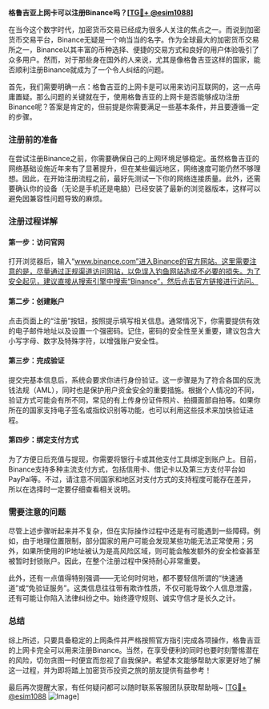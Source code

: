 **格鲁吉亚上网卡可以注册Binance吗？[[TG💪+ @esim1088](https://t.me/s/esim1088)]**

在当今这个数字时代，加密货币交易已经成为很多人关注的焦点之一。而说到加密货币交易平台，Binance无疑是一个响当当的名字。作为全球最大的加密货币交易所之一，Binance以其丰富的币种选择、便捷的交易方式和良好的用户体验吸引了众多用户。然而，对于那些身在国外的人来说，尤其是像格鲁吉亚这样的国家，能否顺利注册Binance就成为了一个令人纠结的问题。

首先，我们需要明确一点：格鲁吉亚的上网卡是可以用来访问互联网的，这一点毋庸置疑。那么问题的关键就在于，使用格鲁吉亚的上网卡是否能够成功注册Binance呢？答案是肯定的，但前提是你需要满足一些基本条件，并且要遵循一定的步骤。

### 注册前的准备

在尝试注册Binance之前，你需要确保自己的上网环境足够稳定。虽然格鲁吉亚的网络基础设施近年来有了显著提升，但在某些偏远地区，网络速度可能仍然不够理想。因此，在开始注册流程之前，最好先测试一下你的网络连接质量。此外，还需要确认你的设备（无论是手机还是电脑）已经安装了最新的浏览器版本，这样可以避免因兼容性问题导致的麻烦。

### 注册过程详解

#### 第一步：访问官网
打开浏览器后，输入“www.binance.com”进入Binance的官方网站。这里需要注意的是，尽量通过正规渠道访问网站，以免误入钓鱼网站造成不必要的损失。为了安全起见，建议直接从搜索引擎中搜索“Binance”，然后点击官方链接进行访问。

#### 第二步：创建账户
点击页面上的“注册”按钮，按照提示填写相关信息。通常情况下，你需要提供有效的电子邮件地址以及设置一个强密码。记住，密码的安全性至关重要，建议包含大小写字母、数字及特殊字符，以增强账户安全性。

#### 第三步：完成验证
提交完基本信息后，系统会要求你进行身份验证。这一步骤是为了符合各国的反洗钱法规（AML），同时也是保护用户资金安全的重要措施。根据个人情况的不同，验证方式可能会有所不同，常见的有上传身份证件照片、拍摄面部自拍等。如果你所在的国家支持电子签名或指纹识别等功能，也可以利用这些技术来加快验证进程。

#### 第四步：绑定支付方式
为了方便日后充值与提现，你需要将银行卡或其他支付工具绑定到账户上。目前，Binance支持多种主流支付方式，包括信用卡、借记卡以及第三方支付平台如PayPal等。不过，请注意不同国家和地区对支付方式的支持程度可能存在差异，所以在选择时一定要仔细查看相关说明。

### 需要注意的问题

尽管上述步骤听起来并不复杂，但在实际操作过程中还是有可能遇到一些障碍。例如，由于地理位置限制，部分国家的用户可能会发现某些功能无法正常使用；另外，如果所使用的IP地址被认为是高风险区域，则可能会触发额外的安全检查甚至被暂时封锁账户。因此，在整个注册过程中保持耐心非常重要。

此外，还有一点值得特别强调——无论何时何地，都不要轻信所谓的“快速通道”或“免验证服务”。这类信息往往带有欺诈性质，不仅可能导致个人信息泄露，还有可能让你陷入法律纠纷之中。始终遵守规则、诚实守信才是长久之计。

### 总结

综上所述，只要具备稳定的上网条件并严格按照官方指引完成各项操作，格鲁吉亚的上网卡完全可以用来注册Binance。当然，在享受便利的同时也要时刻警惕潜在的风险，切勿贪图一时便宜而忽视了自我保护。希望本文能够帮助大家更好地了解这一过程，并为即将踏上加密货币投资之旅的朋友提供有益参考！

最后再次提醒大家，有任何疑问都可以随时联系客服团队获取帮助哦~ [[TG💪+ @esim1088](https://t.me/s/esim1088) ![Image](https://i.postimg.cc/4NQfJmqS/Snipaste-2025-05-13-00-14-12.png)]
